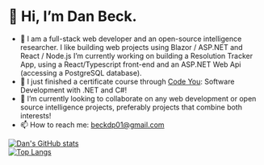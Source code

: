 # 👋 Hi, I’m Dan Beck. 
- 👀 I am a full-stack web developer and an open-source intelligence researcher. I like building web projects using Blazor / ASP.NET and React / Node.js I’m currently working on building a Resolution Tracker App, using a React/Typescript front-end and an ASP.NET Web Api (accessing a PostgreSQL database).
- 🌱 I just finished a certificate course through [Code You](https://code-you.org/): Software Development with .NET and C#!
- 💞️ I’m currently looking to collaborate on any web development or open source intelligence projects, preferably projects that combine both interests!
- 📫 How to reach me: beckdp01@gmail.com

[![Dan's GitHub stats](https://github-readme-stats.vercel.app/api?username=dp-beck&hide_rank=true)](https://github.com/anuraghazra/github-readme-stats) <br>
[![Top Langs](https://github-readme-stats.vercel.app/api/top-langs/?username=dp-beck&layout=compact)](https://github.com/anuraghazra/github-readme-stats)

<!---
dp-beck/dp-beck is a ✨ special ✨ repository because its `README.md` (this file) appears on your GitHub profile.
You can click the Preview link to take a look at your changes.
--->
